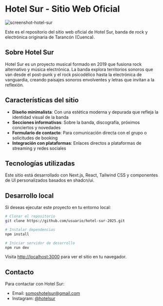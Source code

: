 # Hotel Sur - Sitio Web Oficial

![screenshot-hotel-sur](https://github.com/user-attachments/assets/292b392f-7850-4fa8-b1d7-704f8745ea0c)

Este es el repositorio del sitio web oficial de Hotel Sur, banda de rock y electrónica originaria de Tarancón (Cuenca).

## Sobre Hotel Sur

Hotel Sur es un proyecto musical formado en 2019 que fusiona rock alternativo y música electrónica. La banda explora territorios sonoros que van desde el post-punk y el rock psicodélico hasta la electrónica de vanguardia, creando paisajes sonoros envolventes y letras que invitan a la reflexión.

## Características del sitio

- **Diseño minimalista**: Con una estética moderna y depurada que refleja la identidad visual de la banda
- **Secciones informativas**: Sobre la banda, discografía, próximos conciertos y novedades
- **Formulario de contacto**: Para comunicación directa con el grupo o solicitudes de booking
- **Integración con plataformas**: Enlaces directos a plataformas de streaming y redes sociales

## Tecnologías utilizadas

Este sitio está desarrollado con Next.js, React, Tailwind CSS y componentes de UI personalizados basados en shadcn/ui.

## Desarrollo local

Si deseas ejecutar este proyecto en tu entorno local:

```bash
# Clonar el repositorio
git clone https://github.com/usuario/hotel-sur-2025.git

# Instalar dependencias
npm install

# Iniciar servidor de desarrollo
npm run dev
```

Visita [http://localhost:3000](http://localhost:3000) para ver el sitio en tu navegador.

## Contacto

Para contactar con Hotel Sur:

- Email: somoshotelsur@gmail.com
- Instagram: [@hotelsur](https://instagram.com/hotelsur)
